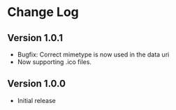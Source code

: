 # Change Log

## Version 1.0.1

- Bugfix: Correct mimetype is now used in the data uri
- Now supporting .ico files.

## Version 1.0.0

- Initial release
